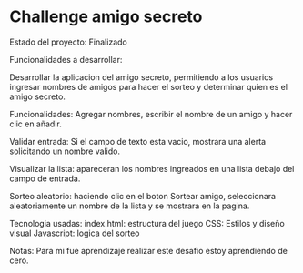<h1> Challenge amigo secreto</h1>

Estado del proyecto: Finalizado

Funcionalidades a desarrollar: 

Desarrollar la aplicacion del amigo secreto, permitiendo a los usuarios
ingresar nombres de amigos para hacer el sorteo y determinar quien es el 
amigo secreto.

Funcionalidades: Agregar nombres, escribir el nombre de un amigo
y hacer clic en añadir.

Validar entrada: Si el campo de texto esta vacio, mostrara una alerta 
solicitando un nombre valido.

Visualizar la lista: apareceran los nombres ingreados en una lista debajo
del campo de entrada.

Sorteo aleatorio: haciendo clic en el boton Sortear amigo, seleccionara
aleatoriamente un nombre de la lista y se mostrara en la pagina.

Tecnologia usadas:
index.html: estructura del juego
CSS: Estilos y diseño visual
Javascript: logica del sorteo

Notas: Para mi fue aprendizaje realizar este desafio
estoy aprendiendo de cero.


